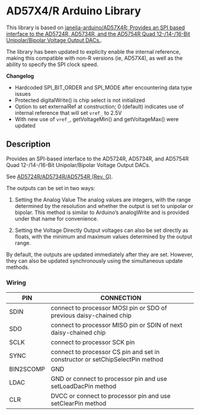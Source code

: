 # AD57X4/R Arduino Library
This library is based on [janelia-arduino/AD57X4R: Provides an SPI based interface to the AD5724R, AD5734R, and the AD5754R Quad 12-/14-/16-Bit Unipolar/Bipolar Voltage Output DACs.](https://github.com/janelia-arduino/AD57X4R/tree/main).

The library has been updated to explicity enable the internal reference, making this compatible with non-R versions (ie, AD57X4), as well as the ability to specify the SPI clock speed.

**Changelog**
- Hardcoded SPI_BIT_ORDER and SPI_MODE after encountering data type issues
- Protected digitalWrite() is chip select is not initialized
- Option to set externalRef at construction; 0 (default) indicates use of internal reference that will set `vref_` to 2.5V
- With new use of `vref_`, getVoltageMin() and getVoltageMax() were updated

## Description

Provides an SPI-based interface to the AD5724R, AD5734R, and AD5754R Quad 12-/14-/16-Bit Unipolar/Bipolar Voltage Output DACs.

See [AD5724R/AD5734R/AD5754R (Rev. G)](https://www.analog.com/media/en/technical-documentation/data-sheets/AD5724R_5734R_5754R.pdf).

The outputs can be set in two ways:

1. Setting the Analog Value
The analog values are integers, with the range determined by the resolution and whether the output is set to unipolar or bipolar. This method is similar to Arduino’s analogWrite and is provided under that name for convenience.

2. Setting the Voltage Directly
Output voltages can also be set directly as floats, with the minimum and maximum values determined by the output range.

By default, the outputs are updated immediately after they are set. However, they can also be updated synchronously using the simultaneous update methods.

### Wiring

| PIN       | CONNECTION                                                                    |
|-----------|-------------------------------------------------------------------------------|
| SDIN      | connect to processor MOSI pin or SDO of previous daisy-chained chip           |
| SDO       | connect to processor MISO pin or SDIN of next daisy-chained chip              |
| SCLK      | connect to processor SCK pin                                                  |
| SYNC      | connect to processor CS pin and set in constructor or setChipSelectPin method |
| BIN2SCOMP | GND                                                                           |
| LDAC      | GND or connect to processor pin and use setLoadDacPin method                  |
| CLR       | DVCC or connect to processor pin and use setClearPin method                   |
